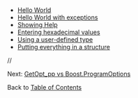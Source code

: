   * [Hello World](HelloWorld.md)
  * [Hello World with exceptions](HelloWorldEx.md)
  * [Showing Help](Help.md)
  * [Entering hexadecimal values](Hex.md)
  * [Using a user-defined type](Extending.md)
  * [Putting everything in a structure](InStructure.md)

//

Next: [GetOpt\_pp vs Boost.ProgramOptions](ProgramOptions.md)

Back to [Table of Contents](Documentation.md)